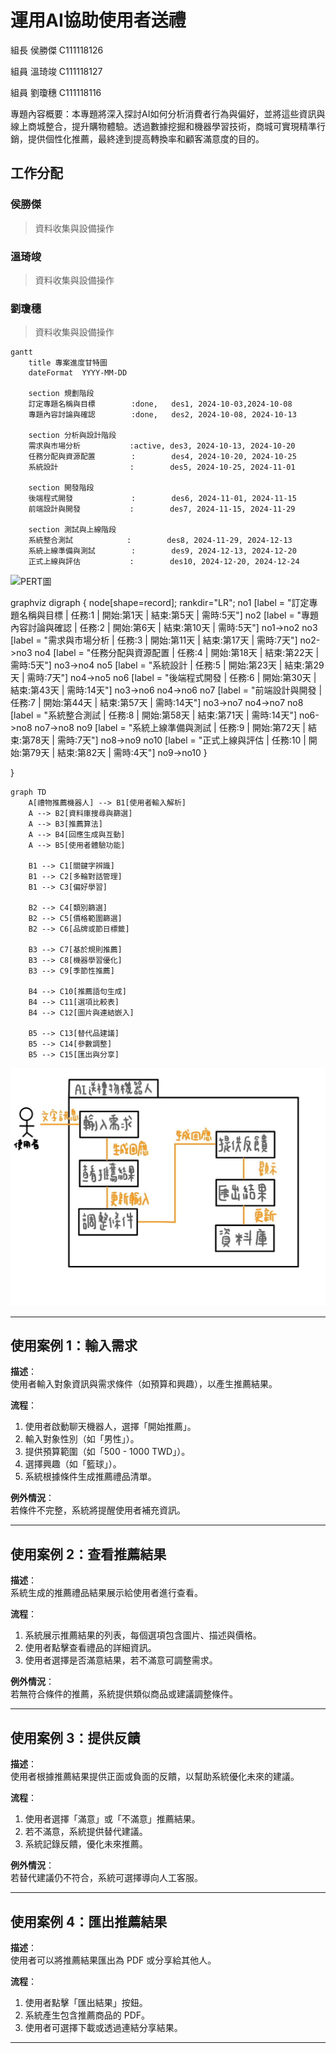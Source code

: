 # 運用AI協助使用者送禮
組長 侯勝傑 C111118126

組員 溫琦竣 C111118127

組員 劉瓊穗 C111118116

專題內容概要：本專題將深入探討AI如何分析消費者行為與偏好，並將這些資訊與線上商城整合，提升購物體驗。透過數據挖掘和機器學習技術，商城可實現精準行銷，提供個性化推薦，最終達到提高轉換率和顧客滿意度的目的。
## 工作分配
### 侯勝傑
>資料收集與設備操作
### 溫琦竣
>資料收集與設備操作
### 劉瓊穗
>資料收集與設備操作

```mermaid
gantt
    title 專案進度甘特圖
    dateFormat  YYYY-MM-DD

    section 規劃階段
    訂定專題名稱與目標        :done,   des1, 2024-10-03,2024-10-08
    專題內容討論與確認        :done,   des2, 2024-10-08, 2024-10-13

    section 分析與設計階段
    需求與市場分析           :active, des3, 2024-10-13, 2024-10-20
    任務分配與資源配置        :        des4, 2024-10-20, 2024-10-25
    系統設計                :        des5, 2024-10-25, 2024-11-01

    section 開發階段
    後端程式開發             :        des6, 2024-11-01, 2024-11-15
    前端設計與開發           :        des7, 2024-11-15, 2024-11-29

    section 測試與上線階段
    系統整合測試            :        des8, 2024-11-29, 2024-12-13
    系統上線準備與測試        :        des9, 2024-12-13, 2024-12-20
    正式上線與評估           :        des10, 2024-12-20, 2024-12-24
```
![PERT圖](PERT圖.png)

graphviz
digraph {
 node[shape=record];
 rankdir="LR";
    no1 [label = "訂定專題名稱與目標 | 任務:1 | 開始:第1天 | 結束:第5天 | 需時:5天"]
    no2 [label = "專題內容討論與確認 | 任務:2 | 開始:第6天 | 結束:第10天 | 需時:5天"]
    no1->no2
    no3 [label = "需求與市場分析 | 任務:3 | 開始:第11天 | 結束:第17天 | 需時:7天"]
    no2->no3
    no4 [label = "任務分配與資源配置 | 任務:4 | 開始:第18天 | 結束:第22天 | 需時:5天"]
    no3->no4
    no5 [label = "系統設計 | 任務:5 | 開始:第23天 | 結束:第29天 | 需時:7天"]
    no4->no5
    no6 [label = "後端程式開發 | 任務:6 | 開始:第30天 | 結束:第43天 | 需時:14天"]
    no3->no6
    no4->no6
    no7 [label = "前端設計與開發 | 任務:7 | 開始:第44天 | 結束:第57天 | 需時:14天"]
    no3->no7
    no4->no7
    no8 [label = "系統整合測試 | 任務:8 | 開始:第58天 | 結束:第71天 | 需時:14天"]
    no6->no8
    no7->no8
    no9 [label = "系統上線準備與測試 | 任務:9 | 開始:第72天 | 結束:第78天 | 需時:7天"]
    no8->no9
    no10 [label = "正式上線與評估 | 任務:10 | 開始:第79天 | 結束:第82天 | 需時:4天"]
    no9->no10
}

}
```mermaid
graph TD
    A[禮物推薦機器人] --> B1[使用者輸入解析]
    A --> B2[資料庫搜尋與篩選]
    A --> B3[推薦算法]
    A --> B4[回應生成與互動]
    A --> B5[使用者體驗功能]

    B1 --> C1[關鍵字辨識]
    B1 --> C2[多輪對話管理]
    B1 --> C3[偏好學習]

    B2 --> C4[類別篩選]
    B2 --> C5[價格範圍篩選]
    B2 --> C6[品牌或節日標籤]

    B3 --> C7[基於規則推薦]
    B3 --> C8[機器學習優化]
    B3 --> C9[季節性推薦]

    B4 --> C10[推薦語句生成]
    B4 --> C11[選項比較表]
    B4 --> C12[圖片與連結嵌入]

    B5 --> C13[替代品建議]
    B5 --> C14[參數調整]
    B5 --> C15[匯出與分享]
```
![使用案例圖](分析圖.jpg)

---

## 使用案例 1：輸入需求  
**描述**：  
使用者輸入對象資訊與需求條件（如預算和興趣），以產生推薦結果。

**流程**：  
1. 使用者啟動聊天機器人，選擇「開始推薦」。
2. 輸入對象性別（如「男性」）。
3. 提供預算範圍（如「500 - 1000 TWD」）。
4. 選擇興趣（如「籃球」）。
5. 系統根據條件生成推薦禮品清單。

**例外情況**：  
若條件不完整，系統將提醒使用者補充資訊。

---

## 使用案例 2：查看推薦結果  
**描述**：  
系統生成的推薦禮品結果展示給使用者進行查看。

**流程**：  
1. 系統展示推薦結果的列表，每個選項包含圖片、描述與價格。
2. 使用者點擊查看禮品的詳細資訊。
3. 使用者選擇是否滿意結果，若不滿意可調整需求。

**例外情況**：  
若無符合條件的推薦，系統提供類似商品或建議調整條件。

---

## 使用案例 3：提供反饋  
**描述**：  
使用者根據推薦結果提供正面或負面的反饋，以幫助系統優化未來的建議。

**流程**：  
1. 使用者選擇「滿意」或「不滿意」推薦結果。
2. 若不滿意，系統提供替代建議。
3. 系統記錄反饋，優化未來推薦。

**例外情況**：  
若替代建議仍不符合，系統可選擇導向人工客服。

---

## 使用案例 4：匯出推薦結果  
**描述**：  
使用者可以將推薦結果匯出為 PDF 或分享給其他人。

**流程**：  
1. 使用者點擊「匯出結果」按鈕。
2. 系統產生包含推薦商品的 PDF。
3. 使用者可選擇下載或透過連結分享結果。

---
